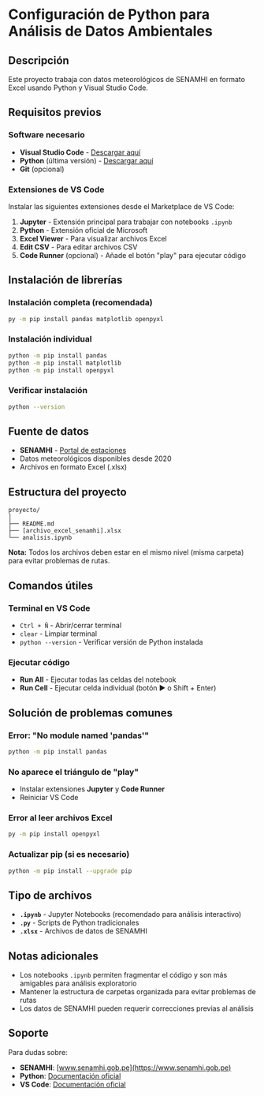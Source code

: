 # Configuración de Python para Análisis de Datos Ambientales

## Descripción
Este proyecto trabaja con datos meteorológicos de SENAMHI en formato Excel usando Python y Visual Studio Code.

## Requisitos previos

### Software necesario
- **Visual Studio Code** - [Descargar aquí](https://code.visualstudio.com)
- **Python** (última versión) - [Descargar aquí](https://www.python.org/downloads/)
- **Git** (opcional)

### Extensiones de VS Code
Instalar las siguientes extensiones desde el Marketplace de VS Code:

1. **Jupyter** - Extensión principal para trabajar con notebooks `.ipynb`
2. **Python** - Extensión oficial de Microsoft
3. **Excel Viewer** - Para visualizar archivos Excel
4. **Edit CSV** - Para editar archivos CSV
5. **Code Runner** (opcional) - Añade el botón "play" para ejecutar código

## Instalación de librerías

### Instalación completa (recomendada)
```bash
py -m pip install pandas matplotlib openpyxl
```

### Instalación individual
```bash
python -m pip install pandas
python -m pip install matplotlib
python -m pip install openpyxl
```

### Verificar instalación
```bash
python --version
```

## Fuente de datos

- **SENAMHI** - [Portal de estaciones](https://www.senamhi.gob.pe/?p=estaciones)
- Datos meteorológicos disponibles desde 2020
- Archivos en formato Excel (.xlsx)

## Estructura del proyecto

```
proyecto/
│
├── README.md
├── [archivo_excel_senamhi].xlsx
└── analisis.ipynb
```

**Nota:** Todos los archivos deben estar en el mismo nivel (misma carpeta) para evitar problemas de rutas.

## Comandos útiles

### Terminal en VS Code
- `Ctrl + Ñ` - Abrir/cerrar terminal
- `clear` - Limpiar terminal
- `python --version` - Verificar versión de Python instalada

### Ejecutar código
- **Run All** - Ejecutar todas las celdas del notebook
- **Run Cell** - Ejecutar celda individual (botón ▶️ o Shift + Enter)

## Solución de problemas comunes

### Error: "No module named 'pandas'"
```bash
python -m pip install pandas
```

### No aparece el triángulo de "play"
- Instalar extensiones **Jupyter** y **Code Runner**
- Reiniciar VS Code

### Error al leer archivos Excel
```bash
py -m pip install openpyxl
```

### Actualizar pip (si es necesario)
```bash
python -m pip install --upgrade pip
```

## Tipo de archivos

- **`.ipynb`** - Jupyter Notebooks (recomendado para análisis interactivo)
- **`.py`** - Scripts de Python tradicionales
- **`.xlsx`** - Archivos de datos de SENAMHI

## Notas adicionales

- Los notebooks `.ipynb` permiten fragmentar el código y son más amigables para análisis exploratorio
- Mantener la estructura de carpetas organizada para evitar problemas de rutas
- Los datos de SENAMHI pueden requerir correcciones previas al análisis

## Soporte

Para dudas sobre:
- **SENAMHI**: [www.senamhi.gob.pe](https://www.senamhi.gob.pe)
- **Python**: [Documentación oficial](https://docs.python.org)
- **VS Code**: [Documentación oficial](https://code.visualstudio.com/docs)